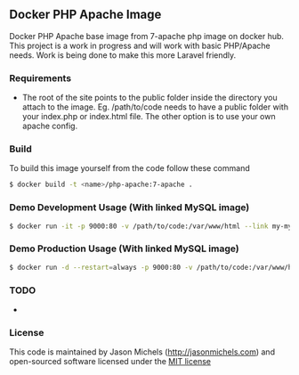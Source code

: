 ## Docker PHP Apache Image
Docker PHP Apache base image from 7-apache php image on docker hub. This project is a work in progress and will work with basic PHP/Apache needs.  Work is being done to make this more Laravel friendly.

### Requirements
- The root of the site points to the public folder inside the directory you attach to the image.  Eg. /path/to/code needs to have a public folder with your index.php or index.html file. The other option is to use your own apache config.

### Build
To build this image yourself from the code follow these command
```sh
$ docker build -t <name>/php-apache:7-apache .
```

### Demo Development Usage (With linked MySQL image)
```sh
$ docker run -it -p 9000:80 -v /path/to/code:/var/www/html --link my-mysql:mysql --rm --name my-php-apache <name>/php-apache:7-apache
```

### Demo Production Usage (With linked MySQL image)
```sh
$ docker run -d --restart=always -p 9000:80 -v /path/to/code:/var/www/html --link my-mysql-image:mysql --name my-php-apache <name>/php-apache:7-apache
```

### TODO
- 

### License
This code is maintained by Jason Michels (http://jasonmichels.com) and open-sourced software licensed under the [MIT license](http://opensource.org/licenses/MIT)
